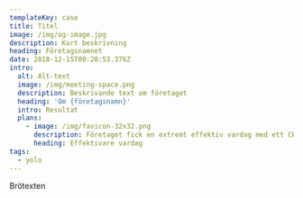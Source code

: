 ```yaml
---
templateKey: case
title: Titel
image: /img/og-image.jpg
description: Kort beskrivning
heading: Företagsnamnet
date: 2018-12-15T00:20:53.376Z
intro:
  alt: Alt-text
  image: /img/meeting-space.png
  description: Beskrivande text om företaget
  heading: 'Om {företagsnamn}'
  intro: Resultat
  plans:
    - image: /img/favicon-32x32.png
      description: Företaget fick en extremt effektiv vardag med ett CRM
      heading: Effektivare vardag
tags:
  - yolo
---
```

Brötexten
